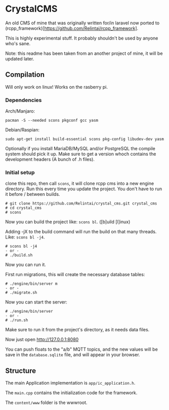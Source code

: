 # CrystalCMS

An old CMS of mine that was originally written for/in laravel now ported to (rcpp_framework)[https://github.com/Relintai/rcpp_framework].

This is highly experimental stuff. It probably shouldn't be used by anyone who's sane.

Note: this readme has been taken from an another project of mine, it will be updated later.

## Compilation

Will only work on linux! Works on the rasberry pi.

### Dependencies

Arch/Manjaro:

``` 
pacman -S --needed scons pkgconf gcc yasm 
```

Debian/Raspian:

```
sudo apt-get install build-essential scons pkg-config libudev-dev yasm 
```

Optionally if you install MariaDB/MySQL and/or PostgreSQL the compile system should pick it up. Make sure to get a version
whoch contains the development headers (A bunch of .h files).

### Initial setup

clone this repo, then call `scons`, it will clone rcpp cms into a new engine directory. Run this every time you update the project.
You don't have to run it before / between builds.

```
# git clone https://github.com/Relintai/crystal_cms.git crystal_cms
# cd crystal_cms
# scons
```

Now you can build the project like: `scons bl`.  ([b]uild [l]inux)

Adding -jX to the build command will run the build on that many threads. Like: `scons bl -j4`.

```
# scons bl -j4
- or -
# ./build.sh
```
Now you can run it.

First run migrations, this will create the necessary database tables:

```
# ./engine/bin/server m
- or -
# ./migrate.sh
```

Now you can start the server:

```
# ./engine/bin/server
- or -
# ./run.sh
```

Make sure to run it from the project's directory, as it needs data files.

Now just open http://127.0.0.1:8080

You can push floats to the "a/b" MQTT topics, and the new values will be save in the `database.sqlite` file, and will appear
in your browser.

## Structure

The main Application implementation is `app/ic_application.h`.

The `main.cpp` contains the initialization code for the framework.

The `content/www` folder is the wwwroot.

